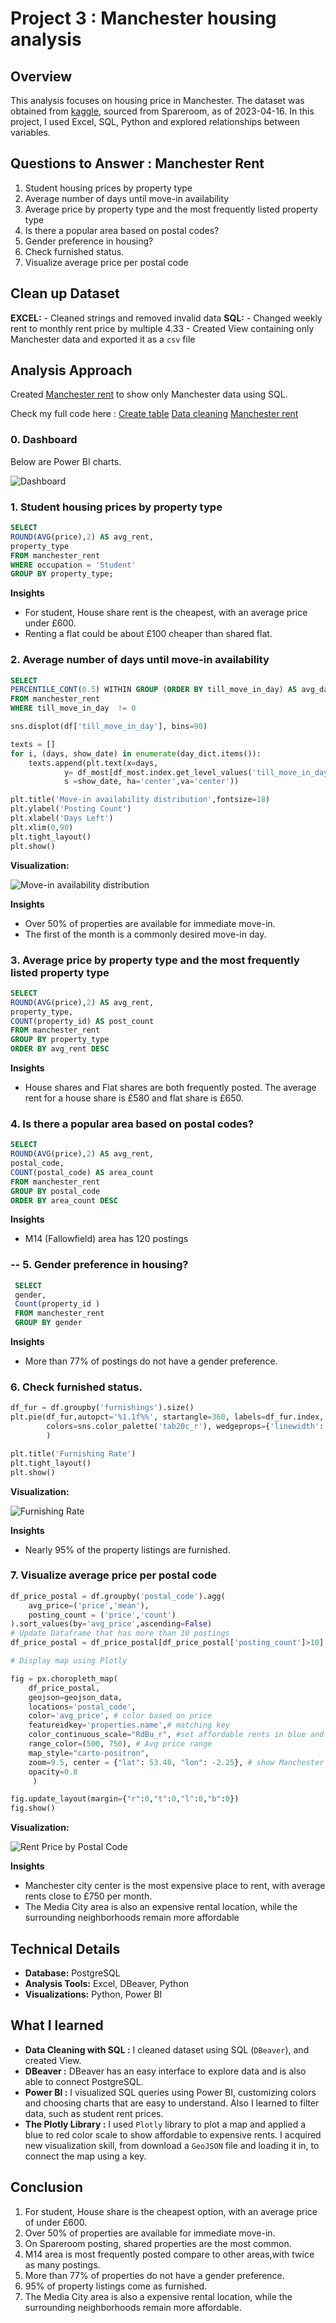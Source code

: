 # Project 3 : Manchester housing analysis

## Overview

This analysis focuses on housing price in Manchester. 
The dataset was obtained from [kaggle](https://www.kaggle.com/datasets/kwewqaweae/uk-room-prices), sourced from Spareroom, as of 2023-04-16.
In this project, I used Excel, SQL, Python and explored relationships between variables.

## Questions to Answer : Manchester Rent

 1. Student housing prices by property type
 2. Average number of days until move-in availability
 3. Average price by property type and the most frequently listed property type
 4. Is there a popular area based on postal codes?
 5. Gender preference in housing?
 6. Check furnished status.
 7. Visualize average price per postal code

## Clean up Dataset

**EXCEL:**
    - Cleaned strings and removed invalid data
**SQL:**
    - Changed weekly rent to monthly rent price by multiple 4.33
    - Created View containing only Manchester data and exported it as a `csv` file

## Analysis Approach

Created [Manchester rent](Manchester_Rent.csv) to show only Manchester data using SQL.

Check my full code here : 
[Create table](0_create_table.sql)
[Data cleaning](1_data_cleaning.sql)
[Manchester rent](2_view_manchester.sql)

### 0. Dashboard

Below are Power BI charts.


![Dashboard](image/4_Housing_dashboard.jpg)



### 1. Student housing prices by property type

``` sql
SELECT 
ROUND(AVG(price),2) AS avg_rent, 
property_type
FROM manchester_rent
WHERE occupation = 'Student'
GROUP BY property_type;
```

**Insights**

- For student, House share rent is the cheapest, with an average price under £600.
- Renting a flat could be about £100 cheaper than shared flat.


### 2. Average number of days until move-in availability

``` sql
SELECT 
PERCENTILE_CONT(0.5) WITHIN GROUP (ORDER BY till_move_in_day) AS avg_days_left
FROM manchester_rent
WHERE till_move_in_day  != 0
```


```python
sns.displot(df['till_move_in_day'], bins=90)

texts = []
for i, (days, show_date) in enumerate(day_dict.items()):
    texts.append(plt.text(x=days,
            y= df_most[df_most.index.get_level_values('till_move_in_day') == days]['posting_count'].iloc[0]+20,
            s =show_date, ha='center',va='center'))

plt.title('Move-in availability distribution',fontsize=18)
plt.ylabel('Posting Count')
plt.xlabel('Days Left')
plt.xlim(0,90)
plt.tight_layout()
plt.show()
```


**Visualization:**

![Move-in availability distribution](image/Availability_distribution.png)

**Insights**
- Over 50% of properties are available for immediate move-in.
- The first of the month is a commonly desired move-in day.




### 3. Average price by property type and the most frequently listed property type


``` sql
SELECT
ROUND(AVG(price),2) AS avg_rent,
property_type,
COUNT(property_id) AS post_count
FROM manchester_rent
GROUP BY property_type 
ORDER BY avg_rent DESC
```

**Insights**

- House shares and Flat shares are both frequently posted. The average rent for a house share is £580 and flat share is £650.



### 4. Is there a popular area based on postal codes?

``` sql
SELECT
ROUND(AVG(price),2) AS avg_rent,
postal_code,
COUNT(postal_code) AS area_count
FROM manchester_rent
GROUP BY postal_code
ORDER BY area_count DESC
```


**Insights**
- M14 (Fallowfield) area has 120 postings


### -- 5. Gender preference in housing?

``` sql
 SELECT 
 gender,
 Count(property_id )
 FROM manchester_rent
 GROUP BY gender 
```


**Insights**

- More than 77% of postings do not have a gender preference.

###  6. Check furnished status.


``` python
df_fur = df.groupby('furnishings').size()
plt.pie(df_fur,autopct='%1.1f%%', startangle=360, labels=df_fur.index, labeldistance=1,
        colors=sns.color_palette('tab20c_r'), wedgeprops={'linewidth': 1, 'edgecolor': 'white'}
        )

plt.title('Furnishing Rate')
plt.tight_layout()
plt.show()


```

**Visualization:**

![Furnishing Rate](image/Furnishing_rate.png)

**Insights**

- Nearly 95% of the property listings are furnished.

###  7. Visualize average price per postal code

``` python
df_price_postal = df.groupby('postal_code').agg(
    avg_price=('price','mean'),
    posting_count = ('price','count')
).sort_values(by='avg_price',ascending=False)
# Update Dataframe that has more than 10 postings
df_price_postal = df_price_postal[df_price_postal['posting_count']>10]

# Display map using Plotly

fig = px.choropleth_map(
    df_price_postal, 
    geojson=geojson_data, 
    locations='postal_code', 
    color='avg_price', # color based on price
    featureidkey='properties.name',# matching key
    color_continuous_scale="RdBu_r", #set affordable rents in blue and expensive rents in red.
    range_color=(500, 750), # Avg price range
    map_style="carto-positron",
    zoom=9.5, center = {"lat": 53.48, "lon": -2.25}, # show Manchester
    opacity=0.8
     )

fig.update_layout(margin={"r":0,"t":0,"l":0,"b":0})
fig.show()
```

**Visualization:**

![Rent Price by Postal Code](image/7_Avg_price_postal.png)

**Insights**

- Manchester city center is the most expensive place to rent, with average rents close to £750 per month.
- The Media City area is also an expensive rental location, while the surrounding neighborhoods remain more affordable


## Technical Details
- **Database:** PostgreSQL
- **Analysis Tools:**  Excel, DBeaver, Python
- **Visualizations:** Python, Power BI


## What I learned

- **Data Cleaning with SQL :** I cleaned dataset using SQL (`DBeaver`), and created View.
- **DBeaver :** DBeaver has an easy interface to explore data and is also able to connect PostgreSQL.
- **Power BI :** I visualized SQL queries using Power BI, customizing colors and choosing charts that are easy to understand. Also I learned to filter data, such as student rent prices.
- **The Plotly Library :** I used `Plotly` library to plot a map and applied a blue to red color scale to show affordable to expensive rents. I acquired new visualization skill, from download a `GeoJSON` file and loading it in, to connect the map using a key.


## Conclusion

1. For student, House share is the cheapest option, with an average price of under £600.
2. Over 50% of properties are available for immediate move-in.
3. On Spareroom posting, shared properties are the most common.
4. M14 area is most frequently posted compare to other areas,with twice as many postings.
5. More than 77% of properties do not have a gender preference.
6. 95% of property listings come as furnished.
7. The Media City area is also a expensive rental location, while the surrounding neighborhoods remain more affordable.
